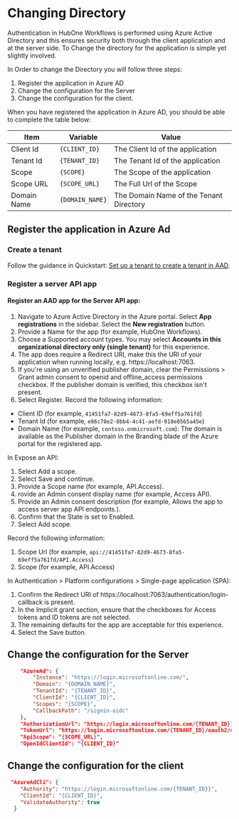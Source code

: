 # Changing Directory

Authentication in HubOne Workflows is performed using Azure Active Directory and this ensures security both through the client application and at the server side. To Change the directory for the application is simple yet slightly involved.

In Order to change the Directory you will follow three steps:

1. Register the application in Azure AD
2. Change the configuration for the Server
3. Change the configuration for the client.

When you have registered the application in Azure AD, you should be able to complete the table below:

| Item | Variable | Value |
| --- | --- | --- |
| Client Id | ```{CLIENT_ID}``` | The Client Id of the application |
| Tenant Id | ```{TENANT_ID}``` | The Tenant Id of the application |
| Scope | ```{SCOPE}``` | The Scope of the application |
| Scope URL | ```{SCOPE_URL}``` | The Full Url of the Scope |
| Domain Name | ```{DOMAIN_NAME}``` | The Domain Name of the Tenant Directory |

## Register the application in Azure Ad

### Create a tenant
Follow the guidance in Quickstart: [Set up a tenant to create a tenant in AAD](https://learn.microsoft.com/en-us/azure/active-directory/develop/quickstart-create-new-tenant).

### Register a server API app
#### Register an AAD app for the Server API app:

1. Navigate to Azure Active Directory in the Azure portal. Select **App registrations** in the sidebar. Select the **New registration** button.
2. Provide a Name for the app (for example, HubOne Workflows).
3. Choose a Supported account types. You may select **Accounts in this organizational directory only (single tenant)** for this experience.
4. The app does require a Redirect URI, make this the URI of your application when running locally, e.g. https://localhost:7063.
5. If you're using an unverified publisher domain, clear the Permissions > Grant admin consent to openid and offline_access permissions checkbox. If the publisher domain is verified, this checkbox isn't present.
6. Select Register.
Record the following information:

- Client ID (for example, ```41451fa7-82d9-4673-8fa5-69eff5a761fd```)
- Tenant Id (for example, ```e86c78e2-8bb4-4c41-aefd-918e0565a45e```)
- Domain Name (for example, ```contoso.onmicrosoft.com```): The domain is available as the Publisher domain in the Branding blade of the Azure portal for the registered app.

In Expose an API:

1. Select Add a scope.
2. Select Save and continue.
3. Provide a Scope name (for example, API.Access).
4. rovide an Admin consent display name (for example, Access API).
5. Provide an Admin consent description (for example, Allows the app to access server app API endpoints.).
6. Confirm that the State is set to Enabled.
7. Select Add scope.

Record the following information:

1. Scope Url (for example, ```api://41451fa7-82d9-4673-8fa5-69eff5a761fd/API.Access```)
2. Scope (for example, API.Access)

In Authentication > Platform configurations > Single-page application (SPA):

1. Confirm the Redirect URI of https://localhost:7063/authentication/login-callback is present.
2. In the Implicit grant section, ensure that the checkboxes for Access tokens and ID tokens are not selected.
3. The remaining defaults for the app are acceptable for this experience.
4. Select the Save button.



## Change the configuration for the Server

```json
	"AzureAd": {
		"Instance": "https://login.microsoftonline.com/",
		"Domain": "{DOMAIN_NAME}",
		"TenantId": "{TENANT_ID}",
		"ClientId": "{CLIENT_ID}",
		"Scopes": "{SCOPE}",
		"CallbackPath": "/signin-oidc"
	},
    "AuthorizationUrl": "https://login.microsoftonline.com/{TENANT_ID}}/oauth2/v2.0/authorize",
	"TokenUrl": "https://login.microsoftonline.com/{TENANT_ID}/oauth2/v2.0/token",
	"ApiScope": "{SCOPE_URL}",
	"OpenIdClientId": "{CLIENT_ID}"

```
## Change the configuration for the client

```json
 "AzureAdCli": {
    "Authority": "https://login.microsoftonline.com/{TENANT_ID}}",
    "ClientId": "{CLIENT_ID}",
    "ValidateAuthority": true
  }
```